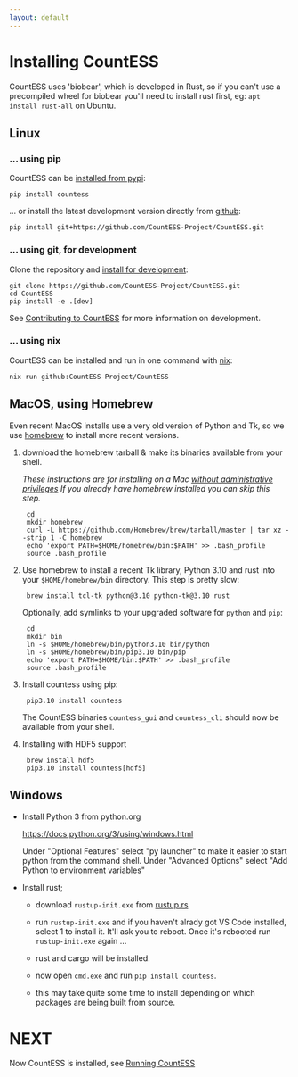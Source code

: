 ```yaml
---
layout: default
---
```


# Installing CountESS

CountESS uses 'biobear', which is developed in Rust, so if you can't use a precompiled wheel
for biobear you'll need to install rust first, eg: `apt install rust-all` on Ubuntu.

## Linux

### ... using pip

CountESS can be [installed from pypi](https://pypi.org/project/countess/):

    pip install countess

... or install the latest development version directly from [github](https://github.com/):

    pip install git+https://github.com/CountESS-Project/CountESS.git

### ... using git, for development

Clone the repository and [install for development](https://pip.pypa.io/en/stable/cli/pip_install/#cmdoption-e):

    git clone https://github.com/CountESS-Project/CountESS.git
    cd CountESS
    pip install -e .[dev]

See [Contributing to CountESS](../contributing/) for more information on development.

### ... using nix

CountESS can be installed and run in one command with
[nix](https://nixos.org/):

    nix run github:CountESS-Project/CountESS

## MacOS, using Homebrew

Even recent MacOS installs use a very old version of Python and Tk, so
we use [homebrew](https://brew.sh/) to install more recent versions.

1. download the homebrew tarball & make its binaries available from your shell.

   *These instructions are for installing on a Mac
   [without administrative privileges](https://docs.brew.sh/Installation#untar-anywhere-unsupported)
   If you already have homebrew installed you can skip this step.*

        cd
        mkdir homebrew
        curl -L https://github.com/Homebrew/brew/tarball/master | tar xz --strip 1 -C homebrew
        echo 'export PATH=$HOME/homebrew/bin:$PATH' >> .bash_profile
        source .bash_profile

2. Use homebrew to install a recent Tk library, Python 3.10 and rust
   into your `$HOME/homebrew/bin` directory.  This step is pretty slow:

        brew install tcl-tk python@3.10 python-tk@3.10 rust

   Optionally, add symlinks to your upgraded software for `python` and `pip`:

        cd
        mkdir bin
        ln -s $HOME/homebrew/bin/python3.10 bin/python
        ln -s $HOME/homebrew/bin/pip3.10 bin/pip
        echo 'export PATH=$HOME/bin:$PATH' >> .bash_profile
        source .bash_profile

3. Install countess using pip:

        pip3.10 install countess

   The CountESS binaries `countess_gui` and `countess_cli` should now be available from your shell.

4. Installing with HDF5 support

        brew install hdf5
        pip3.10 install countess[hdf5]


## Windows

* Install Python 3 from python.org

  https://docs.python.org/3/using/windows.html

  Under "Optional Features" select "py launcher" to make it easier to start python from the command shell.
  Under "Advanced Options" select "Add Python to environment variables"

* Install rust;

  * download `rustup-init.exe` from [rustup.rs](https://rustup.rs/)

  * run `rustup-init.exe` and if you haven't alrady got 
    VS Code installed, select 1 to install it.
    It'll ask you to reboot.  Once it's rebooted run
    `rustup-init.exe` again ...

  * rust and cargo will be installed.

  * now open `cmd.exe` and run `pip install countess`.

  * this may take quite some time to install depending on
    which packages are being built from source.
   
# NEXT

Now CountESS is installed, see [Running CountESS](../running-countess/)
